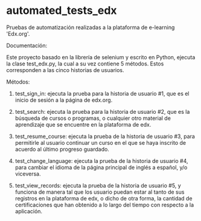 # automated_tests_edx

Pruebas de automatización realizadas a la plataforma de e-learning 'Edx.org'.

Documentación:

Este proyecto basado en la librería de selenium y escrito en Python, ejecuta la clase test_edx.py, la cual a su vez contiene 5 métodos. Estos corresponden a las cinco historias de usuarios. 

Métodos:

  1. test_sign_in: ejecuta la prueba para la historia de usuario #1, que es el inicio de sesión a la página de edx.org.

  2. test_search: ejecuta la prueba para la historia de usuario #2, que es la búsqueda de cursos o programas, o cualquier otro material de aprendizaje que se encuentre en la plataforma de edx.

  3. test_resume_course: ejecuta la prueba de la historia de usuario #3, para permitirle al usuario continuar un curso en el que se haya inscrito de acuerdo al último progreso guardado.

  4. test_change_language: ejecuta la prueba de la historia de usuario #4, para cambiar el idioma de la página principal de inglés a español, y/o viceversa.

  5. test_view_records: ejecuta la prueba de la historia de usuario #5, y funciona de manera tal que los usuario puedan estar al tanto de sus registros en la plataforma de edx, o dicho de otra forma, la cantidad de certificaciones que han obtenido a lo largo del tiempo con respecto a la aplicación.

